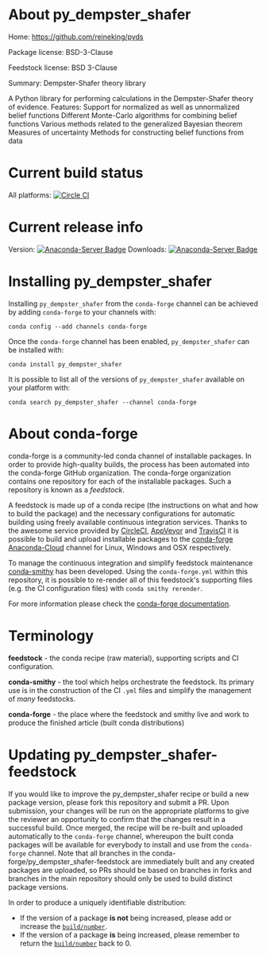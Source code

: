 About py_dempster_shafer
========================

Home: https://github.com/reineking/pyds

Package license: BSD-3-Clause

Feedstock license: BSD 3-Clause

Summary: Dempster-Shafer theory library

A Python library for performing calculations in the Dempster-Shafer theory of evidence.
Features:
Support for normalized as well as unnormalized belief functions
Different Monte-Carlo algorithms for combining belief functions
Various methods related to the generalized Bayesian theorem
Measures of uncertainty
Methods for constructing belief functions from data


Current build status
====================

All platforms: [![Circle CI](https://circleci.com/gh/conda-forge/py_dempster_shafer-feedstock.svg?style=shield)](https://circleci.com/gh/conda-forge/py_dempster_shafer-feedstock)

Current release info
====================
Version: [![Anaconda-Server Badge](https://anaconda.org/conda-forge/py_dempster_shafer/badges/version.svg)](https://anaconda.org/conda-forge/py_dempster_shafer)
Downloads: [![Anaconda-Server Badge](https://anaconda.org/conda-forge/py_dempster_shafer/badges/downloads.svg)](https://anaconda.org/conda-forge/py_dempster_shafer)

Installing py_dempster_shafer
=============================

Installing `py_dempster_shafer` from the `conda-forge` channel can be achieved by adding `conda-forge` to your channels with:

```
conda config --add channels conda-forge
```

Once the `conda-forge` channel has been enabled, `py_dempster_shafer` can be installed with:

```
conda install py_dempster_shafer
```

It is possible to list all of the versions of `py_dempster_shafer` available on your platform with:

```
conda search py_dempster_shafer --channel conda-forge
```


About conda-forge
=================

conda-forge is a community-led conda channel of installable packages.
In order to provide high-quality builds, the process has been automated into the
conda-forge GitHub organization. The conda-forge organization contains one repository
for each of the installable packages. Such a repository is known as a *feedstock*.

A feedstock is made up of a conda recipe (the instructions on what and how to build
the package) and the necessary configurations for automatic building using freely
available continuous integration services. Thanks to the awesome service provided by
[CircleCI](https://circleci.com/), [AppVeyor](http://www.appveyor.com/)
and [TravisCI](https://travis-ci.org/) it is possible to build and upload installable
packages to the [conda-forge](https://anaconda.org/conda-forge)
[Anaconda-Cloud](http://docs.anaconda.org/) channel for Linux, Windows and OSX respectively.

To manage the continuous integration and simplify feedstock maintenance
[conda-smithy](http://github.com/conda-forge/conda-smithy) has been developed.
Using the ``conda-forge.yml`` within this repository, it is possible to re-render all of
this feedstock's supporting files (e.g. the CI configuration files) with ``conda smithy rerender``.

For more information please check the [conda-forge documentation](https://conda-forge.org/docs/).

Terminology
===========

**feedstock** - the conda recipe (raw material), supporting scripts and CI configuration.

**conda-smithy** - the tool which helps orchestrate the feedstock.
                   Its primary use is in the construction of the CI ``.yml`` files
                   and simplify the management of *many* feedstocks.

**conda-forge** - the place where the feedstock and smithy live and work to
                  produce the finished article (built conda distributions)


Updating py_dempster_shafer-feedstock
=====================================

If you would like to improve the py_dempster_shafer recipe or build a new
package version, please fork this repository and submit a PR. Upon submission,
your changes will be run on the appropriate platforms to give the reviewer an
opportunity to confirm that the changes result in a successful build. Once
merged, the recipe will be re-built and uploaded automatically to the
`conda-forge` channel, whereupon the built conda packages will be available for
everybody to install and use from the `conda-forge` channel.
Note that all branches in the conda-forge/py_dempster_shafer-feedstock are
immediately built and any created packages are uploaded, so PRs should be based
on branches in forks and branches in the main repository should only be used to
build distinct package versions.

In order to produce a uniquely identifiable distribution:
 * If the version of a package **is not** being increased, please add or increase
   the [``build/number``](http://conda.pydata.org/docs/building/meta-yaml.html#build-number-and-string).
 * If the version of a package **is** being increased, please remember to return
   the [``build/number``](http://conda.pydata.org/docs/building/meta-yaml.html#build-number-and-string)
   back to 0.